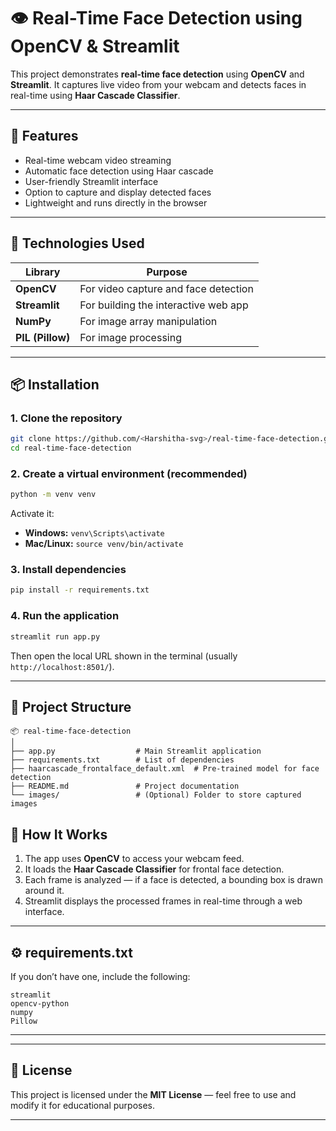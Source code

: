

# 👁️ Real-Time Face Detection using OpenCV & Streamlit

This project demonstrates **real-time face detection** using **OpenCV** and **Streamlit**. It captures live video from your webcam and detects faces in real-time using **Haar Cascade Classifier**.

---

## 🚀 Features

* Real-time webcam video streaming
* Automatic face detection using Haar cascade
* User-friendly Streamlit interface
* Option to capture and display detected faces
* Lightweight and runs directly in the browser

---

## 🧠 Technologies Used

| Library          | Purpose                              |
| ---------------- | ------------------------------------ |
| **OpenCV**       | For video capture and face detection |
| **Streamlit**    | For building the interactive web app |
| **NumPy**        | For image array manipulation         |
| **PIL (Pillow)** | For image processing                 |

---

## 📦 Installation

### 1. Clone the repository

```bash
git clone https://github.com/<Harshitha-svg>/real-time-face-detection.git
cd real-time-face-detection
```

### 2. Create a virtual environment (recommended)

```bash
python -m venv venv
```

Activate it:

* **Windows:** `venv\Scripts\activate`
* **Mac/Linux:** `source venv/bin/activate`

### 3. Install dependencies

```bash
pip install -r requirements.txt
```

### 4. Run the application

```bash
streamlit run app.py
```

Then open the local URL shown in the terminal (usually `http://localhost:8501/`).

---

## 📁 Project Structure

```
📦 real-time-face-detection
│
├── app.py                  # Main Streamlit application
├── requirements.txt        # List of dependencies
├── haarcascade_frontalface_default.xml  # Pre-trained model for face detection
├── README.md               # Project documentation
└── images/                 # (Optional) Folder to store captured images
```


## 🧩 How It Works

1. The app uses **OpenCV** to access your webcam feed.
2. It loads the **Haar Cascade Classifier** for frontal face detection.
3. Each frame is analyzed — if a face is detected, a bounding box is drawn around it.
4. Streamlit displays the processed frames in real-time through a web interface.

---


## ⚙️ requirements.txt

If you don’t have one, include the following:

```
streamlit
opencv-python
numpy
Pillow
```

---

---

## 📜 License

This project is licensed under the **MIT License** — feel free to use and modify it for educational purposes.

---
